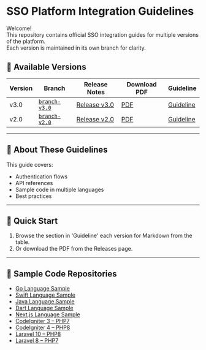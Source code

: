 # SSO Platform Integration Guidelines

Welcome!  
This repository contains official SSO integration guides for multiple versions of the platform.  
Each version is maintained in its own branch for clarity.

## 📌 Available Versions
| Version | Branch | Release Notes | Download PDF | Guideline |
|---------|--------|--------------|--------------|-----------|
| v3.0 | [`branch-v3.0`](https://github.com/jaabir84/SSO-Integration-Guideline/tree/branch-v3.0) | [Release v3.0](https://github.com/jaabir84/SSO-Integration-Guideline/releases/tag/v3.0) | [PDF](https://github.com/jaabir84/SSO-Integration-Guideline/releases/download/v3.0/SSO.Integration.Guideline.Document_v3.0.pdf) | [Guideline](https://github.com/jaabir84/SSO-Integration-Guideline/blob/branch-v3.0/Guideline-v3.0.md) |
| v2.0 | [`branch-v2.0`](https://github.com/jaabir84/SSO-Integration-Guideline/tree/branch-v2.0) | [Release v2.0](https://github.com/jaabir84/SSO-Integration-Guideline/releases/tag/v2.0) | [PDF](https://github.com/jaabir84/SSO-Integration-Guideline/releases/download/v2.0/SSO.Integration.Guideline.Document_v2.0.pdf) | [Guideline](https://github.com/jaabir84/SSO-Integration-Guideline/blob/branch-v2.0/Guideline-v2.0.md) |

---

## 📖 About These Guidelines
This guide covers:
- Authentication flows
- API references
- Sample code in multiple languages
- Best practices

---

## 🚀 Quick Start
1. Browse the section in 'Guideline' each version for Markdown from the table.
2. Or download the PDF from the Releases page.

---

## 📂 Sample Code Repositories
- [Go Language Sample](https://github.com/jaabir84/Go_Sample)
- [Swift Language Sample](https://github.com/jaabir84/iOS_Swift)
- [Java Language Sample](https://github.com/jaabir84/Java_Sample)
- [Dart Language Sample](https://github.com/jaabir84/Flutter_Dart)
- [Next.js Language Sample](https://github.com/jaabir84/Nextjs-SSO)
- [CodeIgniter 3 – PHP7](https://github.com/jaabir84/Codeigniter3-php7)
- [CodeIgniter 4 – PHP8](https://github.com/jaabir84/Codeigniter4-php8)
- [Laravel 10 – PHP8](https://github.com/jaabir84/Laravel10-php8)
- [Laravel 8 – PHP7](https://github.com/jaabir84/Laravel8-php7)
